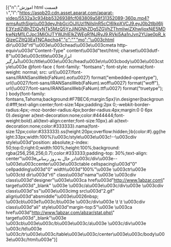 [{"n":"اموزش html قسمت ۱","l":"https://aspb20.cdn.asset.aparat.com/aparat-video/5532a3c934bb5326938fcf083809a58f31352089-360p.mp4?wmsAuthSign\u003deyJhbGciOiJIUzI1NiIsInR5cCI6IkpXVCJ9.eyJ0b2tlbiI6IjE3YzdlZjBhZDQyNTk5MzQ5YzJiNGNhZDg5ZGVhZThmIiwiZXhwIjoxNjE5MDkwNzM1LCJpc3MiOiJTYWJhIElkZWEgR1NJRyJ9.RVki5Aa1nJvn2YUae0pR_kQizeCZItQ3EaTNCApchq4","c":"","mo":"\u003chtml dir\u003d\"rtl\"\u003e\u003chead\u003e\u003cmeta http-equiv\u003d\"Content-Type\" content\u003d\"text/html; charset\u003dutf-8\"\u003e\u003ctitle\u003eابزار آمارگیر\u003c/title\u003e\u003c/head\u003e\n\u003cbody\u003e\u003cstyle\u003e @font-face { font-family: \"fontsans\"; font-style: normal;font-weight: normal; src: url(\u0027/font-sans/IRANSansWeb(FaNum).eot\u0027) format(\"embedded-opentype\"), url(\u0027/font-sans/IRANSansWeb(FaNum).woff\u0027) format(\"woff\"), url(\u0027/font-sans/IRANSansWeb(FaNum).ttf\u0027) format(\"truetype\"); } body{font-family: fontsans,Tahoma;background:#F7BEC6;margin:5px}\n.designer{background:#fff;text-align:center;font-size:14px;padding:2px 0;-webkit-border-radius:4px;-moz-border-radius:4px;border-radius:4px;margin:0 0 6px 0}.designer a{text-decoration:none;color:#444444;font-weight:bold}.ali{text-align:center;font-size:10px}.ali a{text-decoration:none;color:#333333}.nama{font-size:12px;color:#333333}.ss{height:20px;overflow:hidden;}b{color:#}.gg{height:33px;width:100%}\u003c/style\u003e\u003c!--\u003cdiv style\u003d\"position: absolute;z-index: 50;top:0;right:0;width:100%;height:100%;background: rgba(256,256,256,0.7);color:#333333;padding-top: 30%;text-align: center\"\u003eدر حال به روز رسانی\u003c/div\u003e--\u003e\u003ccenter\u003e\u003ctable cellspacing\u003d\"0\" cellpadding\u003d\"0\" width\u003d\"100%\"\u003e \u003ctr\u003e \u003ctd dir\u003d\"rtl\" class\u003d\"nama\"\u003e \u003cdiv class\u003d\"designer\"\u003e\u003ca href\u003d\"http://www.1abzar.com\" target\u003d\"_blank\" \u003e \u003c/a\u003e\u003c/div\u003e \u003cdiv class\u003d\"ss\"\u003e\u003cimg src\u003d\"2.gif\" align\u003d\"absmiddle\"\u003e\u0026nbsp;   \u003cb\u003e1\u003c/b\u003e \u003c/div\u003e \t \t \u003cdiv class\u003d\"ali\" style\u003d\"margin-top:5\"\u003e \u003ca href\u003d\"http://www.1abzar.com/abzar/stat.php\" target\u003d\"_blank\"\u003e \u003cb\u003e\u003c/b\u003e\u003c/a\u003e \u003c/div\u003e \u003c/td\u003e \u003c/tr\u003e\u003c/table\u003e\u003c/center\u003e\u003c/body\u003e\u003c/html\u003e"}]
